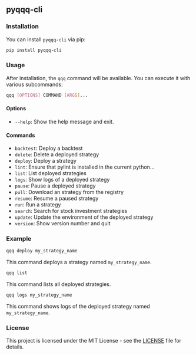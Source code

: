 ## pyqqq-cli

### Installation

You can install `pyqqq-cli` via pip:

```bash
pip install pyqqq-cli
```

### Usage

After installation, the `qqq` command will be available. You can execute it with various subcommands:

```bash
qqq [OPTIONS] COMMAND [ARGS]...
```

#### Options

- `--help`: Show the help message and exit.

#### Commands

- `backtest`: Deploy a backtest
- `delete`: Delete a deployed strategy
- `deploy`: Deploy a strategy
- `lint`: Ensure that pylint is installed in the current python...
- `list`: List deployed strategies
- `logs`: Show logs of a deployed strategy
- `pause`: Pause a deployed strategy
- `pull`: Download an strategy from the registry
- `resume`: Resume a paused strategy
- `run`: Run a strategy
- `search`: Search for stock investment strategies
- `update`: Update the environment of the deployed strategy
- `version`: Show version number and quit

### Example

```bash
qqq deploy my_strategy_name
```

This command deploys a strategy named `my_strategy_name`.

```bash
qqq list
```

This command lists all deployed strategies.

```bash
qqq logs my_strategy_name
```

This command shows logs of the deployed strategy named `my_strategy_name`.

### License

This project is licensed under the MIT License - see the [LICENSE](LICENSE) file for details.


